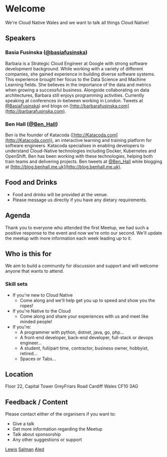# Welcome

We're Cloud Native Wales and we want to talk all things Cloud Native!

## Speakers

### Basia Fusinska ([@basiafusinska](https://twitter.com/basiafusinska))

Barbara is a Strategic Cloud Engineer at Google with strong software development background. While working with a variety of different companies, she gained experience in building diverse software systems. This experience brought her focus to the Data Science and Machine Learning fields. She believes in the importance of the data and metrics when growing a successful business. Alongside collaborating on data architectures, Barbara still enjoys programming activities. Currently speaking at conferences in-between working in London. Tweets at [@BasiaFusinska](https://twitter.com/basiafusinska)) and blogs on [http://barbarafusinska.com](http://barbarafusinska.com).

### Ben Hall ([@Ben_Hall](https://twitter.com/Ben_Hall))

Ben is the founder of Katacoda ([http://Katacoda.com](http://Katacoda.com)), an interactive learning and training platform for software engineers. Katacoda specialises in enabling developers to understand Cloud-Native technologies including Docker, Kubernetes and OpenShift. Ben has been working with these technologies, helping both train teams and delivering projects. Ben tweets at [@Ben_Hall](https://twitter.com/Ben_Hall) while blogging at [http://blog.benhall.me.uk](http://blog.benhall.me.uk).

## Food and Drinks

* Food and drinks will be provided at the venue.
* Please message us directly if you have any dietary requirements.

## Agenda

Thank you to everyone who attended the first Meetup, we had such a positive response to the event and now we're onto our second.  We'll update the meetup with more information each week leading up to it.

## Who is this for

We aim to build a community for discussion and support and will welcome anyone that wants to attend.

### Skill sets

* If you're new to Cloud Native
  * Come along and we'll help get you up to speed and show you the ropes!
* If you're Native to the Cloud
  * Come along and share your experiences with us and meet like minded people!
* If you're:
  * A programmer with python, dotnet, java, go, php...
  * A front-end developer, back-end developer, full-stack or devops engineer...
  * A student, full/part time, contractor, business owner, hobbyist, retired...
  * Spaces or Tabs...

## Location

Floor 22, Capital Tower
GreyFriars Road
Cardiff
Wales
CF10 3AG

## Feedback / Content

Please contact either of the organisers if you want to:

* Give a talk
* Get more information regarding the Meetup
* Talk about sponsorship
* Any other suggestions or support

[Lewis](mailto:lewis@cloudnativewales.io)
[Salman](mailto:salman@cloudnativewales.io)
[Aled](mailto:aled@cloudnativewales.io)